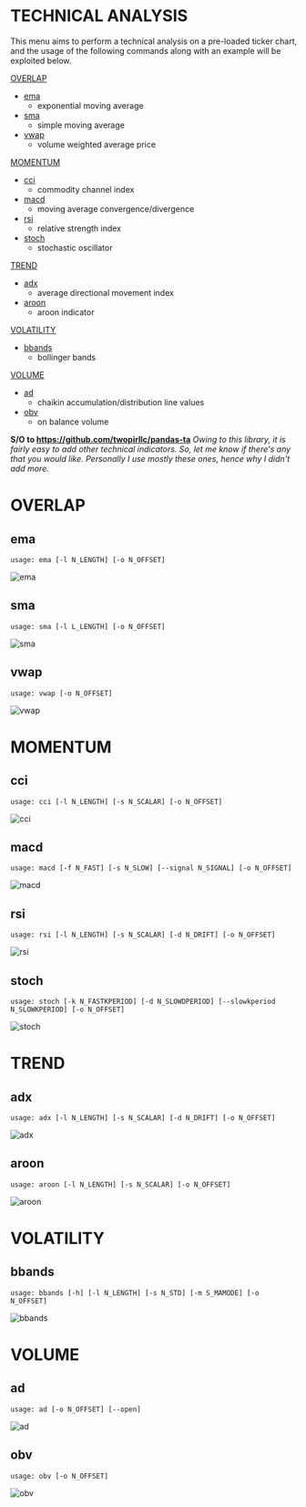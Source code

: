# TECHNICAL ANALYSIS

This menu aims to perform a technical analysis on a pre-loaded ticker chart, and the usage of the following commands along with an example will be exploited below.

[OVERLAP](#OVERLAP)
  * [ema](#ema)       
    - exponential moving average
  * [sma](#sma)
    - simple moving average
  * [vwap](#vwap)
    - volume weighted average price

[MOMENTUM](#MOMENTUM)
  * [cci](#cci)
    - commodity channel index 
  * [macd](#macd)
    - moving average convergence/divergence
  * [rsi](#rsi)
    - relative strength index
  * [stoch](#stoch)
    - stochastic oscillator

[TREND](#TREND)
  * [adx](#adx)
    - average directional movement index
  * [aroon](#aroon)
    - aroon indicator

[VOLATILITY](#VOLATILITY)
  * [bbands](#bbands)
    - bollinger bands

[VOLUME](#VOLUME)
  * [ad](#ad)
    - chaikin accumulation/distribution line values
  * [obv](#obv)
    - on balance volume

**S/O to https://github.com/twopirllc/pandas-ta** _Owing to this library, it is fairly easy to add other technical indicators. So, let me know if there's any that you would like. Personally I use mostly these ones, hence why I didn't add more._

# OVERLAP <a name="OVERLAP"></a>

## ema  <a name="ema"></a>
```
usage: ema [-l N_LENGTH] [-o N_OFFSET]
```
![ema](https://user-images.githubusercontent.com/25267873/108602300-33bac200-7399-11eb-971a-f23f7097aba3.png)


## sma  <a name="sma"></a>
```
usage: sma [-l L_LENGTH] [-o N_OFFSET]
```
![sma](https://user-images.githubusercontent.com/25267873/108602304-36b5b280-7399-11eb-86fe-d490fb32aaff.png)


## vwap  <a name="vwap"></a>
```
usage: vwap [-o N_OFFSET]
```
![vwap](https://user-images.githubusercontent.com/25267873/108602302-361d1c00-7399-11eb-87de-6026a2987ae0.png)


# MOMENTUM <a name="MOMENTUM"></a>

## cci  <a name="cci"></a>
```
usage: cci [-l N_LENGTH] [-s N_SCALAR] [-o N_OFFSET]
```
![cci](https://user-images.githubusercontent.com/25267873/108602745-96ad5880-739b-11eb-9e86-a1706c3ecb1f.png)


## macd  <a name="macd"></a>
```
usage: macd [-f N_FAST] [-s N_SLOW] [--signal N_SIGNAL] [-o N_OFFSET]
```
![macd](https://user-images.githubusercontent.com/25267873/108602739-92813b00-739b-11eb-8a4e-8fa7ed66b2b6.png)


## rsi  <a name="rsi"></a>
```
usage: rsi [-l N_LENGTH] [-s N_SCALAR] [-d N_DRIFT] [-o N_OFFSET]
```
![rsi](https://user-images.githubusercontent.com/25267873/108602743-957c2b80-739b-11eb-9d0d-6f530b3abb91.png)


## stoch  <a name="stoch"></a>
```
usage: stoch [-k N_FASTKPERIOD] [-d N_SLOWDPERIOD] [--slowkperiod N_SLOWKPERIOD] [-o N_OFFSET]
```
![stoch](https://user-images.githubusercontent.com/25267873/108602744-9614c200-739b-11eb-8e4d-2cdc9981cb67.png)


# TREND <a name="TREND"></a>

## adx  <a name="adx"></a>
```
usage: adx [-l N_LENGTH] [-s N_SCALAR] [-d N_DRIFT] [-o N_OFFSET]
```
![adx](https://user-images.githubusercontent.com/25267873/108602991-2bfd1c80-739d-11eb-973f-b836c1b839e6.png)


## aroon  <a name="aroon"></a>
```
usage: aroon [-l N_LENGTH] [-s N_SCALAR] [-o N_OFFSET]
```
![aroon](https://user-images.githubusercontent.com/25267873/108602987-2b648600-739d-11eb-9a90-154145190595.png)


# VOLATILITY <a name="VOLATILITY"></a>

## bbands  <a name="bbands"></a>
```
usage: bbands [-h] [-l N_LENGTH] [-s N_STD] [-m S_MAMODE] [-o N_OFFSET]
```
![bbands](https://user-images.githubusercontent.com/25267873/108602984-28699580-739d-11eb-9b82-2683a9840145.png)


# VOLUME <a name="VOLUME"></a>

## ad  <a name="ad"></a>
```
usage: ad [-o N_OFFSET] [--open]
```
![ad](https://user-images.githubusercontent.com/25267873/108603504-1f2df800-73a0-11eb-8d04-bcfd044601c1.png)


## obv  <a name="obv"></a>
```
usage: obv [-o N_OFFSET]
```
![obv](https://user-images.githubusercontent.com/25267873/108603503-1dfccb00-73a0-11eb-8da5-e5e5419a94ac.png)
